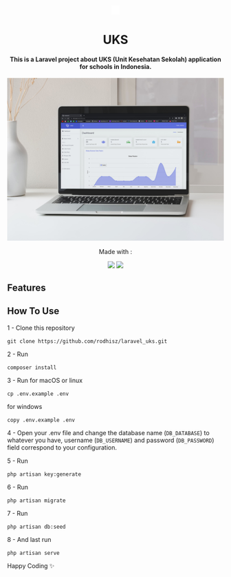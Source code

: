 <div align="center">
<img src="/img/logo.png" height=20 alt="Logo"/>
<h1>UKS</h1>

<h4>This is a Laravel project about UKS (Unit Kesehatan Sekolah) application for schools in Indonesia.</h4>

<img src="/img/prev.jpeg" alt="Prev"/>

Made with :
<p>
    <a href="https://laravel.com/">
    <img src="https://img.shields.io/badge/Laravel-FF2D20?style=for-the-badge&logo=laravel&logoColor=white"/></a>
    <a href="https://getbootstrap.com">
    <img src="https://img.shields.io/badge/Bootstrap-563D7C?style=for-the-badge&logo=bootstrap&logoColor=white"/></a>
</p>
</div>

## Features


## How To Use

1 - Clone this repository

    git clone https://github.com/rodhisz/laravel_uks.git
2 - Run

    composer install
3 - Run
for macOS or linux

    cp .env.example .env

for windows

    copy .env.example .env

4 - Open your .env file and change the database name (`DB_DATABASE`) to whatever you have, username (`DB_USERNAME`) and password (`DB_PASSWORD`) field correspond to your configuration.

5 - Run

    php artisan key:generate

6 - Run

    php artisan migrate
7 - Run

    php artisan db:seed
8 - And last run

    php artisan serve

Happy Coding ✨



